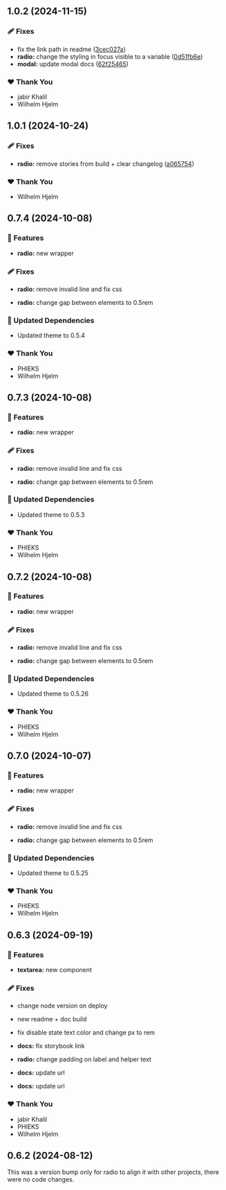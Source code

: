 ## 1.0.2 (2024-11-15)

### 🩹 Fixes

- fix the link path in readme ([3cec027a](https://github.com/migrationsverket/midas/commit/3cec027a))
- **radio:** change the styling in focus visible to a variable ([0d51fb6e](https://github.com/migrationsverket/midas/commit/0d51fb6e))
- **modal:** update modal docs ([62f25465](https://github.com/migrationsverket/midas/commit/62f25465))

### ❤️  Thank You

- jabir Khalil
- Wilhelm Hjelm

## 1.0.1 (2024-10-24)

### 🩹 Fixes

- **radio:** remove stories from build + clear changelog ([a065754](https://github.com/migrationsverket/midas/commit/a065754))

### ❤️  Thank You

- Wilhelm Hjelm

## 0.7.4 (2024-10-08)

### 🚀 Features

- **radio:** new wrapper

### 🩹 Fixes

- **radio:** remove invalid line and fix css

- **radio:** change gap between elements to 0.5rem

### 🧱 Updated Dependencies

- Updated theme to 0.5.4

### ❤️ Thank You

- PHIEKS
- Wilhelm Hjelm

## 0.7.3 (2024-10-08)

### 🚀 Features

- **radio:** new wrapper

### 🩹 Fixes

- **radio:** remove invalid line and fix css

- **radio:** change gap between elements to 0.5rem

### 🧱 Updated Dependencies

- Updated theme to 0.5.3

### ❤️ Thank You

- PHIEKS
- Wilhelm Hjelm

## 0.7.2 (2024-10-08)

### 🚀 Features

- **radio:** new wrapper

### 🩹 Fixes

- **radio:** remove invalid line and fix css

- **radio:** change gap between elements to 0.5rem

### 🧱 Updated Dependencies

- Updated theme to 0.5.26

### ❤️ Thank You

- PHIEKS
- Wilhelm Hjelm

## 0.7.0 (2024-10-07)

### 🚀 Features

- **radio:** new wrapper

### 🩹 Fixes

- **radio:** remove invalid line and fix css

- **radio:** change gap between elements to 0.5rem

### 🧱 Updated Dependencies

- Updated theme to 0.5.25

### ❤️ Thank You

- PHIEKS
- Wilhelm Hjelm

## 0.6.3 (2024-09-19)

### 🚀 Features

- **textarea:** new component

### 🩹 Fixes

- change node version on deploy

- new readme + doc build

- fix disable state text color and change px to rem

- **docs:** fix storybook link

- **radio:** change padding on label and helper text

- **docs:** update url

- **docs:** update url

### ❤️ Thank You

- jabir Khalil
- PHIEKS
- Wilhelm Hjelm

## 0.6.2 (2024-08-12)

This was a version bump only for radio to align it with other projects, there were no code changes.
